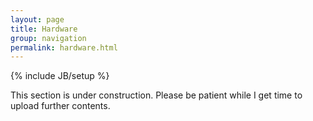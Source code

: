```yaml
---
layout: page
title: Hardware
group: navigation
permalink: hardware.html
---
```


{% include JB/setup %}

This section is under construction. Please be patient while I get time to upload further contents. 
